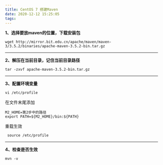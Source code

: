 ```yaml
---
title: CentOS 7 搭建Maven
date: 2020-12-12 15:25:05
tags:
---
```


**1、选择要放maven的位置，下载安装包**

`wget http://mirror.bit.edu.cn/apache/maven/maven-3/3.5.2/binaries/apache-maven-3.5.2-bin.tar.gz`
	
	

------------


**2、解压在当前目录，记住当前目录路径**

`tar -zxvf apache-maven-3.5.2-bin.tar.gz`


------------


**3、配置环境变量**

`vi /etc/profile`

在文件末尾添加
```shell
M2_HOME=第2步中的路径
export PATH=${M2_HOME}/bin:${PATH}
```
重载生效

` source /etc/profile`


------------

**4、检查是否生效**

`mvn -v `